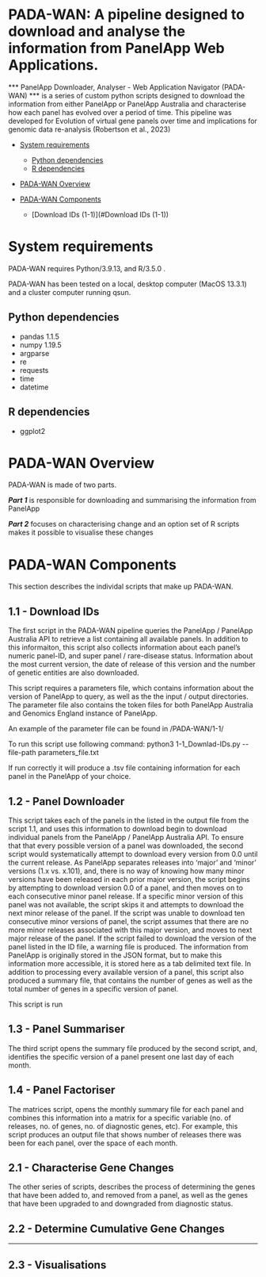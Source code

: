 <h1> PADA-WAN: A pipeline designed to download and analyse the information from PanelApp Web Applications. </h1>

*** PanelApp Downloader, Analyser - Web Application Navigator (PADA-WAN) *** is a series of custom python scripts designed to download the information from either PanelApp or PanelApp Australia and characterise how each panel has evolved over a period of time. This pipeline was developed for Evolution of virtual gene panels over time and implications for genomic data re-analysis (Robertson et al., 2023)

- [System requirements](#system-requirements)
  - [Python dependencies](#python-dependencies)
  - [R dependencies](#r-dependencies)
  
- [PADA-WAN Overview ](#padawan-overview)
- [PADA-WAN Components](#padawan-components)
  - [Download IDs (1-1)](#Download IDs (1-1))


# System requirements
PADA-WAN requires Python/3.9.13, and R/3.5.0 .

PADA-WAN has been tested on a local, desktop computer (MacOS 13.3.1) and a cluster computer running qsun.

## Python dependencies
- pandas 1.1.5
- numpy 1.19.5
- argparse
- re
- requests
- time
- datetime 

## R dependencies
- ggplot2 

# PADA-WAN Overview 
 
 PADA-WAN is made of two parts. 
 
 ***Part 1*** is responsible for downloading and summarising the information from PanelApp
 
 ***Part 2*** focuses on characterising change and an option set of R scripts makes it possible to visualise these changes

# PADA-WAN Components

This section describes the individal scripts that make up PADA-WAN.
 
## 1.1 - Download IDs

The first script in the PADA-WAN pipeline queries the PanelApp / PanelApp Australia API to retrieve a list containing all available panels. In addition to this informaiton, this script also collects information about each panel’s numeric panel-ID, and super panel / rare-disease status. Information about the most current version, the date of release of this version and the number of genetic entities are also downloaded. 

This script requires a parameters file, which contains information about the version of PanelApp to query, as well as the the input / output directories. The parameter file also contains the token files for both PanelApp Australia and Genomics England instance of PanelApp. 

An example of the parameter file can be found in /PADA-WAN/1-1/

To run this script use following command:
  python3 1-1_Downlad-IDs.py --file-path parameters_file.txt

If run correctly it will produce a .tsv file containing information for each panel in the PanelApp of your choice.

## 1.2 - Panel Downloader

This script takes each of the panels in the listed in the output file from the script 1.1, and uses this information to download begin to download individual panels from the PanelApp / PanelApp Australia API. To ensure that that every possible version of a panel was downloaded, the second script would systematically attempt to download every version from 0.0 until the current release. As PanelApp separates releases into ‘major’ and ‘minor’ versions (1.x vs. x.101), and, there is no way of knowing how many minor versions have been released in each prior major version, the script begins by attempting to download version 0.0 of a panel, and then moves on to each consecutive minor panel release.  If a specific minor version of this panel was not available, the script skips it and attempts to download the next minor release of the panel. If the script was unable to download ten consecutive minor versions of panel, the script assumes that there are no more minor releases associated with this major version, and moves to next major release of the panel. If the script failed to download the version of the panel listed in the ID file, a warning file is produced. The information from PanelApp is originally stored in the JSON format, but to make this information more accessible, it is stored here as a tab delimited text file. In addition to processing every available version of a panel, this script also produced a summary file, that contains the number of genes as well as the total number of genes in a specific version of panel.

This script is run 

## 1.3 - Panel Summariser

The third script opens the summary file produced by the second script, and, identifies the specific version of a panel present one last day of each month.

## 1.4 - Panel Factoriser 

The matrices script, opens the monthly summary file for each panel and combines this information into a matrix for a specific variable (no. of releases, no. of genes, no. of diagnostic genes, etc). For example, this script produces an output file that shows number of releases there was been for each panel, over the space of each month. 

## 2.1 - Characterise Gene Changes

The other series of scripts, describes the process of determining the genes that have been added to, and removed from a panel, as well as the genes that have been upgraded to and downgraded from diagnostic status. 

## 2.2 - Determine Cumulative Gene Changes

_____

## 2.3 - Visualisations

